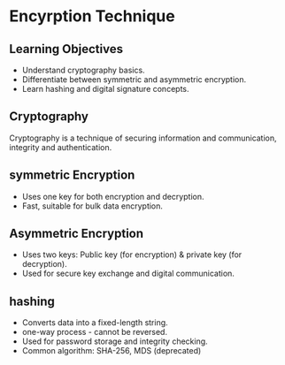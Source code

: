 # Encyrption Technique
## Learning Objectives
- Understand cryptography basics.
- Differentiate between symmetric and asymmetric encryption.
- Learn hashing and digital signature concepts.
## Cryptography
Cryptography is a technique of securing information and communication, integrity and authentication.
 ## symmetric Encryption 
- Uses one key for both encryption and decryption.
- Fast, suitable for bulk data encryption.
## Asymmetric Encryption 
- Uses two keys: Public key (for encryption) & private key (for decryption).
- Used for secure key exchange and digital communication.
## hashing
- Converts data into a fixed-length string.
- one-way process - cannot be reversed.
- Used for password storage and integrity checking.
- Common algorithm: SHA-256, MDS (deprecated)
## 
